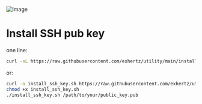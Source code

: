 ![Image](https://github.com/user-attachments/assets/11527bc9-fa8b-4b99-9d46-d64096116dff)

# Install SSH pub key
one line:
```bash
curl -sL https://raw.githubusercontent.com/exhertz/utility/main/install_ssh_key.sh | bash -s -- /path/to_public_key.pub
```
or:
```bash
curl -o install_ssh_key.sh https://raw.githubusercontent.com/exhertz/utility/main/install_ssh_key.sh
chmod +x install_ssh_key.sh
./install_ssh_key.sh /path/to/your/public_key.pub
```